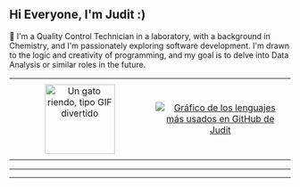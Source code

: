 ## Hi Everyone, I'm Judit :)
🧪 I'm a Quality Control Technician in a laboratory, with a background in Chemistry, and I'm passionately exploring software development. I'm drawn to the logic and creativity of programming, and my goal is to delve into Data Analysis or similar roles in the future.

<!-- Contenedor con tabla HTML para elementos lado a lado -->
<table style="width:100%; border:none;">
  <tr>
    <!-- Columna para el GIF del Gato -->
    <td style="width:50%; text-align: center; vertical-align: middle; padding: 10px;">
      <img src="https://github.com/user-attachments/assets/71e1e9d9-eae8-43a5-9dc5-b66874181507" alt="Un gato riendo, tipo GIF divertido" width="125" />
    </td>
    <!-- Columna para la Insignia de Most Used Languages -->
    <td style="width:50%; text-align: center; vertical-align: middle; padding: 10px;">
      <a href="https://github.com/juditcanovas">
        <img src="https://github-readme-stats.vercel.app/api/top-langs/?username=juditcanovas&hide=,tex&title_color=ffffff&text_color=c9cacc&icon_color=2bbc8a&bg_color=1d1f21&langs_count=3" alt="Gráfico de los lenguajes más usados en GitHub de Judit" />
      </a>
    </td>
  </tr>
</table>

<!-- Puedes añadir más contenido Markdown aquí abajo para el resto de tu perfil -->

---
---
<!--
**juditcanovas/juditcanovas** is a ✨ _special_ ✨ repository because its `README.md` (this file) appears on your GitHub profile.

Here are some ideas to get you started:

- 🔭 I’m currently working on ...
- 🌱 I’m currently learning ...
- 👯 I’m looking to collaborate on ...
- 🤔 I’m looking for help with ...
- 💬 Ask me about ...
- 📫 How to reach me: ...
- 😄 Pronouns: ...
- ⚡ Fun fact: ...
-->
